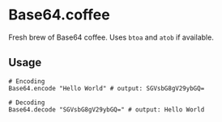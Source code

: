 # Base64.coffee

Fresh brew of Base64 coffee. Uses `btoa` and `atob` if available.

## Usage

	# Encoding
	Base64.encode "Hello World" # output: SGVsbG8gV29ybGQ=

	# Decoding
	Base64.decode "SGVsbG8gV29ybGQ=" # output: Hello World
